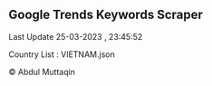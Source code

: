 

## Google Trends Keywords Scraper 
 
Last Update 25-03-2023 , 23:45:52

Country List :
VIETNAM.json



© Abdul Muttaqin 
